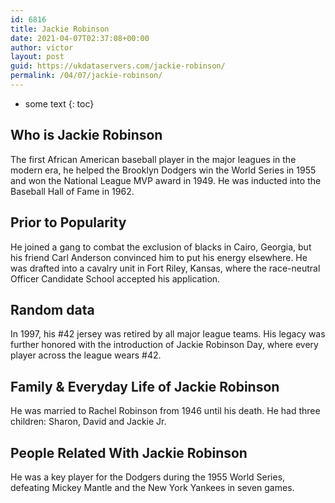 ```yaml
---
id: 6816
title: Jackie Robinson
date: 2021-04-07T02:37:08+00:00
author: victor
layout: post
guid: https://ukdataservers.com/jackie-robinson/
permalink: /04/07/jackie-robinson/
---
```


* some text
{: toc}


## Who is Jackie Robinson



The first African American baseball player in the major leagues in the modern era, he helped the Brooklyn Dodgers win the World Series in 1955 and won the National League MVP award in 1949. He was inducted into the Baseball Hall of Fame in 1962. 

                
                
                
## Prior to Popularity



He joined a gang to combat the exclusion of blacks in Cairo, Georgia, but his friend Carl Anderson convinced him to put his energy elsewhere. He was drafted into a cavalry unit in Fort Riley, Kansas, where the race-neutral Officer Candidate School accepted his application.

                
                
                
## Random data



In 1997, his #42 jersey was retired by all major league teams. His legacy was further honored with the introduction of Jackie Robinson Day, where every player across the league wears #42.

                
                
                
## Family & Everyday Life of Jackie Robinson



He was married to Rachel Robinson from 1946 until his death. He had three children: Sharon, David and Jackie Jr.

                
                
                
## People Related With Jackie Robinson



He was a key player for the Dodgers during the 1955 World Series, defeating Mickey Mantle and the New York Yankees in seven games. 

                
              
            
          
          
          